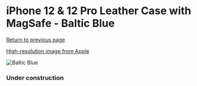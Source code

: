 # iPhone 12 & 12 Pro Leather Case with MagSafe - Baltic Blue

[Return to previous page](/iphone_12)

[High-resolution image from Apple](https://store.storeimages.cdn-apple.com/8756/as-images.apple.com/is/MHKE3?wid=4500&hei=4500&fmt=png)

<div style="width: 384px"><img src="/everypreview/MHKE3.png" alt="Baltic Blue"></div>

### Under construction
